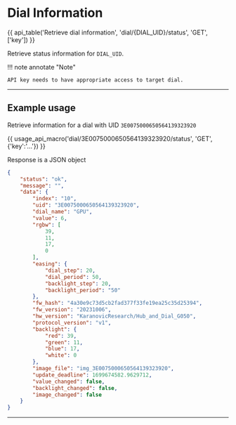 # Dial Information

{{ api_table('Retrieve dial information', 'dial/{DIAL_UID}/status', 'GET', ['key']) }}

Retrieve status information for `DIAL_UID`.


!!! note annotate "Note"

    API key needs to have appropriate access to target dial.

---

## Example usage

Retrieve information for a dial with UID `3E0075000650564139323920`

{{ usage_api_macro('dial/3E0075000650564139323920/status', 'GET', {'key':'...'}) }}


Response is a JSON object

```json
{
    "status": "ok",
    "message": "",
    "data": {
        "index": "10",
        "uid": "3E0075000650564139323920",
        "dial_name": "GPU",
        "value": 6,
        "rgbw": [
            39,
            11,
            17,
            0
        ],
        "easing": {
            "dial_step": 20,
            "dial_period": 50,
            "backlight_step": 20,
            "backlight_period": "50"
        },
        "fw_hash": "4a30e9c73d5cb2fad377f33fe19ea25c35d25394",
        "fw_version": "20231006",
        "hw_version": "KaranovicResearch/Hub_and_Dial_G050",
        "protocol_version": "v1",
        "backlight": {
            "red": 39,
            "green": 11,
            "blue": 17,
            "white": 0
        },
        "image_file": "img_3E0075000650564139323920",
        "update_deadline": 1699674582.9629712,
        "value_changed": false,
        "backlight_changed": false,
        "image_changed": false
    }
}
```

---


